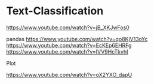 # Text-Classification
https://www.youtube.com/watch?v=jB_XKJwFos0

pandas
https://www.youtube.com/watch?v=qo8KjV13oYc
https://www.youtube.com/watch?v=EcKEp6EHRFg
https://www.youtube.com/watch?v=IVV9HcTkvhI

Plot

https://www.youtube.com/watch?v=oX2YXO_dapU
